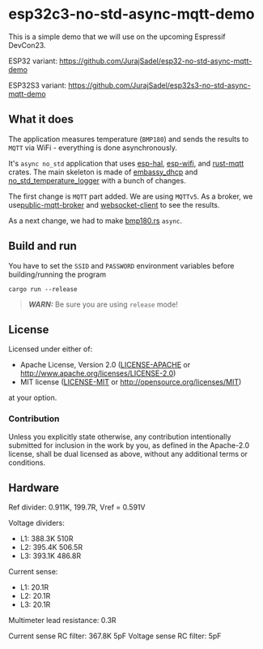 # esp32c3-no-std-async-mqtt-demo

This is a simple demo that we will use on the upcoming Espressif DevCon23.

ESP32 variant: https://github.com/JurajSadel/esp32-no-std-async-mqtt-demo

ESP32S3 variant: https://github.com/JurajSadel/esp32s3-no-std-async-mqtt-demo

## What it does
The application measures temperature (`BMP180`) and sends the results to `MQTT` via WiFi - everything is done asynchronously.

It's `async no_std` application that uses [esp-hal](https://crates.io/crates/esp32c3-hal), [esp-wifi](https://github.com/esp-rs/esp-wifi/tree/main), and [rust-mqtt](https://crates.io/crates/rust-mqtt) crates. The main skeleton is made of [embassy_dhcp](https://github.com/esp-rs/esp-wifi/blob/68dc11bbb2c0efa29c4acbbf134d6f142441065e/examples-esp32c3/examples/embassy_dhcp.rs) and [no_std_temperature_logger](https://github.com/bjoernQ/esp32-rust-nostd-temperature-logger) with a bunch of changes.

The first change is `MQTT` part added. We are using `MQTTv5`. As a broker, we use[public-mqtt-broker](https://www.hivemq.com/public-mqtt-broker/) and [websocket-client](https://www.hivemq.com/demos/websocket-client/) to see the results.

As a next change, we had to make [bmp180.rs](https://github.com/bjoernQ/esp32-rust-nostd-temperature-logger/blob/main/src/bmp180.rs) `async`.

## Build and run
You have to set the `SSID` and `PASSWORD` environment variables before building/running the program

`cargo run --release`

> **_WARN:_** Be sure you are using `release` mode!
## License

Licensed under either of:

- Apache License, Version 2.0 ([LICENSE-APACHE](LICENSE-APACHE) or http://www.apache.org/licenses/LICENSE-2.0)
- MIT license ([LICENSE-MIT](LICENSE-MIT) or http://opensource.org/licenses/MIT)

at your option.

### Contribution

Unless you explicitly state otherwise, any contribution intentionally submitted for inclusion in
the work by you, as defined in the Apache-2.0 license, shall be dual licensed as above, without
any additional terms or conditions.

## Hardware 

Ref divider: 0.911K, 199.7R, Vref = 0.591V

Voltage dividers:
- L1: 388.3K 510R
- L2: 395.4K 506.5R
- L3: 393.1K 486.8R

Current sense:
- L1: 20.1R
- L2: 20.1R
- L3: 20.1R

Multimeter lead resistance: 0.3R

Current sense RC filter: 367.8K 5pF
Voltage sense RC filter: 5pF

